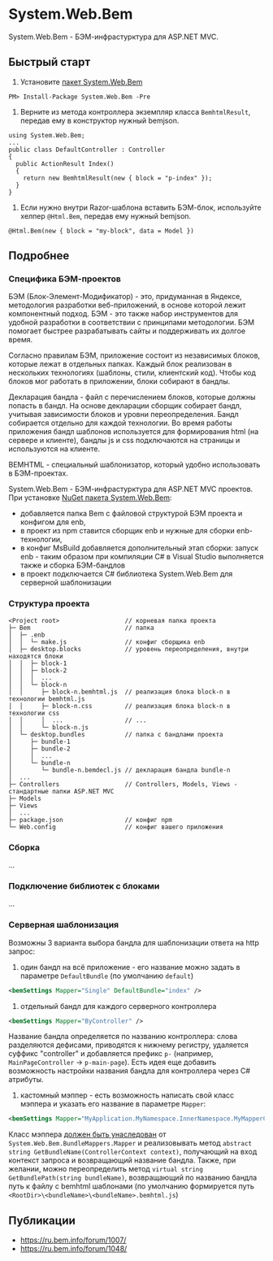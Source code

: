 # System.Web.Bem

System.Web.Bem - БЭМ-инфрастурктура для ASP.NET MVC.

## Быстрый старт

1. Установите [пакет System.Web.Bem](https://www.nuget.org/packages/System.Web.Bem/)
  ```
  PM> Install-Package System.Web.Bem -Pre
  ```

1. Верните из метода контроллера экземпляр класса `BemhtmlResult`, передав ему в конструктор нужный bemjson.
  ```
  using System.Web.Bem;
  ...
  public class DefaultController : Controller
  {
    public ActionResult Index()
    {
      return new BemhtmlResult(new { block = "p-index" });
    }
  }
  ```

1. Если нужно внутри Razor-шаблона вставить БЭМ-блок, используйте хелпер `@Html.Bem`, передав ему нужный bemjson.
  ```
  @Html.Bem(new { block = "my-block", data = Model })
  ```

## Подробнее

### Специфика БЭМ-проектов
БЭМ (Блок-Элемент-Модификатор) - это, придуманная в Яндексе, методология разработки веб-приложений, в основе которой лежит компонентный подход. БЭМ - это также набор инструментов для удобной разработки в соответствии с принципами методологии. БЭМ помогает быстрее разрабатывать сайты и поддерживать их долгое время.

Согласно правилам БЭМ, приложение состоит из независимых блоков, которые лежат в отдельных папках. Каждый блок реализован в нескольких технологиях (шаблоны, стили, клиентский код). Чтобы код блоков мог работать в приложении, блоки собирают в бандлы.

Декларация бандла - файл с перечислением блоков, которые должны попасть в бандл. На основе декларации сборщик собирает бандл, учитывая зависимости блоков и уровни переопределения. Бандл собирается отдельно для каждой технологии. Во время работы приложения бандл шаблонов используется для формирования html (на сервере и клиенте), бандлы js и css подключаются на страницы и используются на клиенте. 

BEMHTML - специальный шаблонизатор, который удобно использовать в БЭМ-проектах.

System.Web.Bem - БЭМ-инфрастурктура для ASP.NET MVC проектов. При установке [NuGet пакета System.Web.Bem](https://www.nuget.org/packages/System.Web.Bem/):
- добавляется папка Bem с файловой структурой БЭМ проекта и конфигом для enb,
- в проект из npm ставится сборщик enb и нужные для сборки enb-технологии,
- в конфиг MsBuild добавляется дополнительный этап сборки: запуск enb - таким образом при компиляции C# в Visual Studio выполняется также и сборка БЭМ-бандлов
- в проект подключается C# библиотека System.Web.Bem для серверной шаблонизации

### Структура проекта

```
<Project root>                  // корневая папка проекта
├─ Bem                          // папка 
│  ├─ .enb
│  │  └─ make.js                // конфиг сборщика enb
│  ├─ desktop.blocks            // уровень переопределения, внутри находятся блоки
│  │  ├─ block-1 
│  │  ├─ block-2 
│  │  │  ... 
│  │  └─ block-n 
│  │     ├─ block-n.bemhtml.js  // реализация блока block-n в технологии bemhtml.js
│  │     ├─ block-n.css         // реализация блока block-n в технологии css 
│  │     │  ...                 // ...
│  │     └─ block-n.js
│  └─ desktop.bundles           // папка с бандлами проекта
│     ├─ bundle-1 
│     ├─ bundle-2 
│     │  ... 
│     └─ bundle-n 
│        └─ bundle-n.bemdecl.js // декларация бандла bundle-n 
│  ...
├─ Controllers                  // Controllers, Models, Views - стандартные папки ASP.NET MVC
├─ Models
├─ Views
│  ...
├─ package.json                 // конфиг npm
└─ Web.config                   // конфиг вашего приложения
```

### Сборка

...

### Подключение библиотек с блоками

...

### Серверная шаблонизация

Возможны 3 варианта выбора бандла для шаблонизации ответа на http запрос:
1. один бандл на всё приложение - его название можно задать в параметре `DefaultBundle` (по умолчанию `default`)
```xml
<bemSettings Mapper="Single" DefaultBundle="index" />
```
1. отдельный бандл для каждого серверного контроллера
```xml
<bemSettings Mapper="ByController" />
```
  Название бандла определяется по названию контроллера: слова разделяются дефисами, приводятся к нижнему регистру, удаляется суффикс "controller" и добавляется префикс `p-` (например, `MainPageController` → `p-main-page`). Есть идея еще добавить возможность настройки названия бандла для контроллера через C# атрибуты.
1. кастомный мэппер - есть возможность написать свой класс мэппера и указать его название в параметре `Mapper`:
```xml
<bemSettings Mapper="MyApplication.MyNamespace.InnerNamespace.MyMapperClass" />
```
Класс мэппера [должен быть унаследован](https://github.com/dima117/bemtest-net/blob/master/System.Web.Bem/BundleMappers/Mapper.cs) от `System.Web.Bem.BundleMappers.Mapper` и реализовывать метод `abstract string GetBundleName(ControllerContext context)`, получающий на вход контекст запроса и возвращающий название бандла. Также, при желании, можно переопределить метод `virtual string GetBundlePath(string bundleName)`, возвращающий по названию бандла путь к файлу с bemhtml шаблонами (по умолчанию формируется путь `<RootDir>\<bundleName>\<bundleName>.bemhtml.js`)

## Публикации
- https://ru.bem.info/forum/1007/
- https://ru.bem.info/forum/1048/
